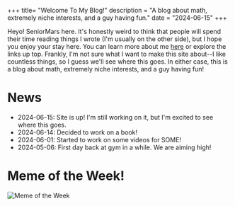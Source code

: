 +++
title= "Welcome To My Blog!"
description = "A blog about math, extremely niche interests, and a guy having fun."
date = "2024-06-15"
+++

Heyo! SeniorMars here. It's honestly weird to think that people will spend their time reading things I wrote (I'm usually on the other side), but I hope you enjoy your stay here. You can learn more about me [here](/about) or explore the links up top. Frankly, I'm not sure what I want to make this site about--I like countless things, so I guess we'll see where this goes. In either case, this is a blog about math, extremely niche interests, and a guy having fun!


# News

- <time>2024-06-15</time>: Site is up! I'm still working on it, but I'm excited to see where this goes.
- <time>2024-06-14</time>: Decided to work on a book!
- <time>2024-06-01</time>: Started to work on some videos for SOME!
- <time>2024-05-06</time>: First day back at gym in a while. We are aiming high!

# Meme of the Week!
![Meme of the Week](https://preview.redd.it/7oxqtby67c5d1.jpeg?auto=webp&s=823b14d3440286b409cc3d34e7495aed20ecee63)
